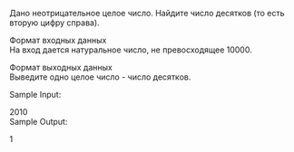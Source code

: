Дано неотрицательное целое число. Найдите число десятков (то есть вторую цифру справа).

Формат входных данных\
На вход дается натуральное число, не превосходящее 10000.

Формат выходных данных\
Выведите одно целое число - число десятков.

Sample Input:

2010\
Sample Output:

1